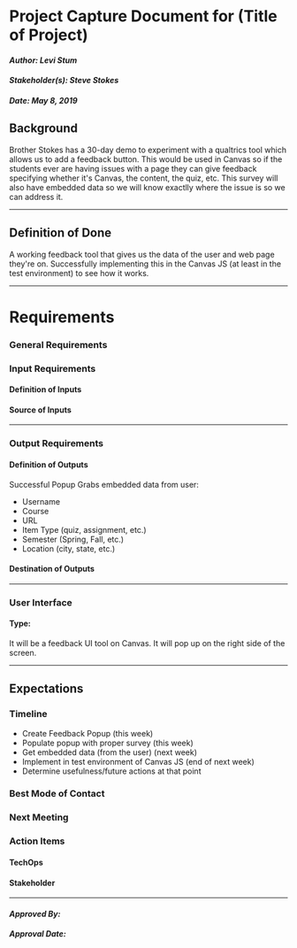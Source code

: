 # Project Capture Document for (Title of Project) 
#### *Author: Levi Stum* 
#### *Stakeholder(s): Steve Stokes* 
#### *Date: May 8, 2019*


## Background

Brother Stokes has a 30-day demo to experiment with a qualtrics tool which allows us to add a feedback button.
This would be used in Canvas so if the students ever are having issues with a page they can give feedback specifying whether it's Canvas, the content, the quiz, etc.
This survey will also have embedded data so we will know exactlly where the issue is so we can address it.

-----

## Definition of Done

A working feedback tool that gives us the data of the user and web page they're on. Successfully implementing this in the Canvas JS (at least in the test environment) to see how it works.

-----

# Requirements

### General Requirements

### Input Requirements

#### Definition of Inputs

<!-- List here a type definition for each input. For example, if it is a CSV define the column names. If it is a JSON, give an example of the JSON structure. If it is user input, what will the user be asked for? -->

#### Source of Inputs

<!-- Paragraph of how to get inputs. From who? From where: Slack, email, server...? This also includes user selected options at runtime. How will we know what options to select? For example, in conversion tool, you'd follow the values on the Trello Board. It would also include the steps to get access to the information you need, such as getting added to a Trello Board, or access to a server. -->

---

### Output Requirements

#### Definition of Outputs

Successful Popup
Grabs embedded data from user:
  - Username
  - Course
  - URL
  - Item Type (quiz, assignment, etc.)
  - Semester (Spring, Fall, etc.)
  - Location (city, state, etc.)

<!-- List here a type definition for each output? For example, if the changes are directly to the LMS, list all changes that occur. If it is a CSV define the column names. If it is a JSON, give an example of the JSON structure. -->

#### Destination of Outputs

<!-- Paragraph where/who to send outputs. To who? To where: Email, server, directly to LMS...? It would also include the steps to get access to the locations you need, such as getting added to a Trello Board, or access to a server, or the LMS. -->

---

### User Interface

#### Type:

It will be a feedback UI tool on Canvas. It will pop up on the right side of the screen.

-----

## Expectations

### Timeline

- Create Feedback Popup (this week)
- Populate popup with proper survey (this week)
- Get embedded data (from the user) (next week)
- Implement in test environment of Canvas JS (end of next week)
- Determine usefulness/future actions at that point

### Best Mode of Contact

### Next Meeting


### Action Items
<!-- Recap Meeting -->
#### TechOps
#### Stakeholder

-----

#### *Approved By:*
#### *Approval Date:*
